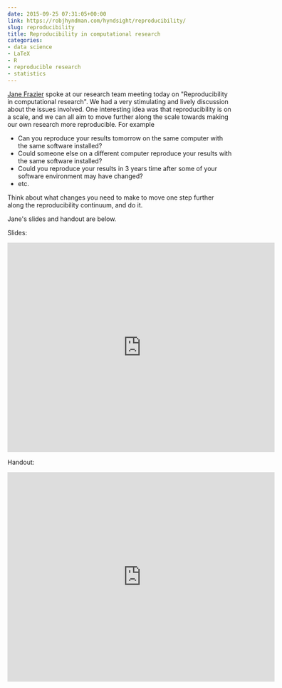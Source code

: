```yaml
---
date: 2015-09-25 07:31:05+00:00
link: https://robjhyndman.com/hyndsight/reproducibility/
slug: reproducibility
title: Reproducibility in computational research
categories:
- data science
- LaTeX
- R
- reproducible research
- statistics
---
```


[Jane Frazier](https://twitter.com/mignon1915) spoke at our research team meeting today on "Reproducibility in computational research". We had a very stimulating and lively discussion about the issues involved. One interesting idea was that reproducibility is on a scale, and we can all aim to move further along the scale towards making our own research more reproducible. For example


 * Can you reproduce your results tomorrow on the same computer with the same software installed?
 * Could someone else on a different computer reproduce your results with the same software installed?
 * Could you reproduce your results in 3 years time after some of your software environment may have changed?
 * etc.


Think about what changes you need to make to move one step further along the reproducibility continuum, and do it.

Jane's slides and handout are below. <!-- more -->


Slides:

<p><iframe src="https://widgets.figshare.com/articles/1555600/embed?show_title=0" width="600" height="470" frameborder="0"></iframe><br></p>


Handout:

<p><iframe src="https://widgets.figshare.com/articles/1555588/embed?show_title=0" width="600" height="470" frameborder="0"></iframe><br></p>

